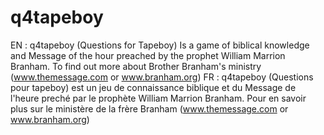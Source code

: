# q4tapeboy
EN : q4tapeboy (Questions for Tapeboy) Is a game of biblical knowledge and Message of the hour preached by the prophet William Marrion Branham. To find out more about Brother Branham's ministry (www.themessage.com or www.branham.org)
 FR : q4tapeboy (Questions pour tapeboy) est un jeu de connaissance biblique et du Message de l'heure preché par le prophète William Marrion Branham. Pour en savoir plus sur le ministère de la frère Branham (www.themessage.com or www.branham.org)
